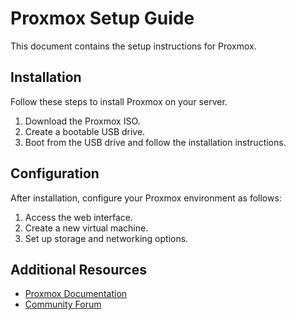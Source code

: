 # Proxmox Setup Guide

This document contains the setup instructions for Proxmox.

## Installation

Follow these steps to install Proxmox on your server.

1. Download the Proxmox ISO.
2. Create a bootable USB drive.
3. Boot from the USB drive and follow the installation instructions.

## Configuration

After installation, configure your Proxmox environment as follows:

1. Access the web interface.
2. Create a new virtual machine.
3. Set up storage and networking options.

## Additional Resources

- [Proxmox Documentation](https://pve.proxmox.com/wiki/Main_Page)
- [Community Forum](https://forum.proxmox.com/)